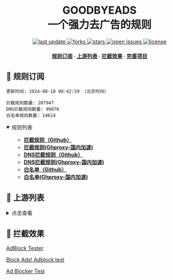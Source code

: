 <div align="center">
<h1 align="center">GOODBYEADS<br>一个强力去广告的规则</h1>
<p>
  <a href="https://github.com/hndclpp/GOODBYEADS">
    <img src="https://img.shields.io/github/last-commit/hndclpp/GOODBYEADS?style=flat-square" alt="last update" />
  </a>
  <a href="https://github.com/hndclpp/GOODBYEADS">
    <img src="https://img.shields.io/github/forks/hndclpp/GOODBYEADS?style=flat-square" alt="forks" />
  </a>
  <a href="https://github.com/hndclpp/GOODBYEADS">
    <img src="https://img.shields.io/github/stars/hndclpp/GOODBYEADS?style=flat-square" alt="stars" />
  </a>
  <a href="https://github.com/hndclpp/GOODBYEADS/issues/">
    <img src="https://img.shields.io/github/issues/hndclpp/GOODBYEADS?style=flat-square" alt="open issues" />
  </a>
  <a href="https://github.com/hndclpp/GOODBYEADS">
    <img src="https://img.shields.io/github/license/hndclpp/GOODBYEADS?style=flat-square" alt="license" />
  </a>
</p>

<h4>
    <a href="#a">规则订阅</a>
  <span> · </span>
    <a href="#b">上游列表</a>
  <span> · </span>
    <a href="#c">拦截效果</a>
  <span> · </span>
    <a href="#d">完善项目</a>
  </h4>

</div>

<h2 id="a">🎯 规则订阅</h2>

```
更新时间: 2024-08-18 08:42:59 （北京时间） 

拦截规则数量: 207947 
DNS拦截规则数量: 99076 
白名单规则数量: 14614 
``` 
<details open>
<summary>规则列表</summary>
<ul>

- **[拦截规则（Github）](https://raw.githubusercontent.com/hndclpp/GOODBYEADS/master/rules.txt)**
- **[拦截规则(Ghproxy-国内加速)](https://mirror.ghproxy.com/raw.githubusercontent.com/hndclpp/GOODBYEADS/master/rules.txt)**
- **[DNS拦截规则（Github）](https://raw.githubusercontent.com/hndclpp/GOODBYEADS/master/dns.txt)**
- **[DNS拦截规则(Ghproxy-国内加速)](https://mirror.ghproxy.com/raw.githubusercontent.com/hndclpp/GOODBYEADS/master/dns.txt)**
- **[白名单（Github）](https://raw.githubusercontent.com/hndclpp/GOODBYEADS/master/allow.txt)**
- **[白名单(Ghproxy-国内加速)](https://mirror.ghproxy.com/raw.githubusercontent.com/hndclpp/GOODBYEADS/master/allow.txt)**

</ul>
</details>

<h2 id="b">📔 上游列表</h2>
<details>
<summary>点击查看</summary>
<ul>

- [AdGuard规则](https://github.com/AdguardTeam/AdguardFilters)
- [Tv规则](https://perflyst.github.io/PiHoleBlocklist/SmartTV-AGH.txt)
- [EasyPrivacy规则](https://easylist.to/)
- [乘风视频过滤规则](https://raw.githubusercontent.com/xinggsf/Adblock-Plus-Rule/master/mv.txt)
- [去APP下载提示规则](https://raw.githubusercontent.com/Noyllopa/NoAppDownload/master/NoAppDownload.txt)
- [d3ward规则](https://raw.githubusercontent.com/d3ward/toolz/master/src/d3host.adblock)
- [oisd规则](https://small.oisd.nl/)
- [秋风规则](https://raw.githubusercontent.com/TG-Twilight/AWAvenue-Ads-Rule/main/AWAvenue-Ads-Rule.txt)
- [CJX's Annoyance List](https://raw.githubusercontent.com/cjx82630/cjxlist/master/cjx-annoyance.txt)
- [补充规则](https://github.com/hndclpp/GOODBYEADS)
</ul>
</details>

<h2 id="c">🚫 拦截效果</h2>

[AdBlock Tester](https://adblock-tester.com)

[Block Ads! Adblock test](https://blockads.fivefilters.org/)

[Ad Blocker Test](https://d3ward.github.io/toolz/adblock.html)


